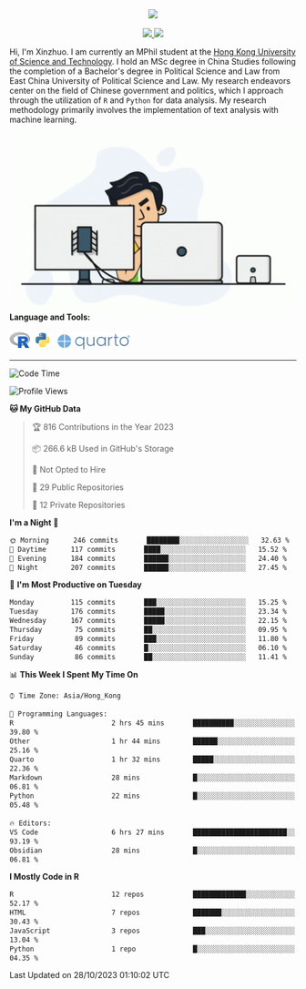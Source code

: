 <div align='center'>
<img src='https://readme-typing-svg.herokuapp.com?font=Lora&color=4d3900&center=true&lines=HKUST+Mphil+in+SOSC;Focus+on+China;Code+for+PoliSci'/>
</div>

<p align='center'>
 <a href
='https://www.linkedin.com/in/xinzhuo-huang-5161011ba/' target='_blank'>
        <img src='https://img.shields.io/badge/linkedin%20-%230077B5.svg?&style=for-the-badge&logo=linkedin&logoColor=white'/>
    </a>
 <a href='https://twitter.com/HsinchoH' target='_blank'>
        <img src='https://img.shields.io/badge/Twitter-1DA1F2?style=for-the-badge&logo=twitter&logoColor=white'/>
    </a>
    </p>
    
Hi, I'm Xinzhuo. I am currently an MPhil student at the [Hong Kong University of Science and Technology](https://sosc.hkust.edu.hk/node/613). I hold an MSc degree in China Studies following the completion of a Bachelor's degree in Political Science and Law from East China University of Political Science and Law. My research endeavors center on the field of Chinese government and politics, which I approach through the utilization of `R` and `Python` for data analysis. My research methodology primarily involves the implementation of text analysis with machine learning.




<img align='right' src="https://github.com/xinzhuohkust/xinzhuohkust/blob/main/programmer.gif" width="590">



**Language and Tools:**  

<code><img height="36" src="https://raw.githubusercontent.com/github/explore/80688e429a7d4ef2fca1e82350fe8e3517d3494d/topics/r/r.png"></code>
<code><img height="36" src="https://raw.githubusercontent.com/github/explore/80688e429a7d4ef2fca1e82350fe8e3517d3494d/topics/python/python.png"></code>
<code><img height="32" src="https://github.com/quarto-dev/quarto-r/blob/main/man/figures/quarto.png"></code>

---
<!--START_SECTION:waka-->
![Code Time](http://img.shields.io/badge/Code%20Time-1%2C067%20hrs%2033%20mins-blue)

![Profile Views](http://img.shields.io/badge/Profile%20Views-18-blue)

**🐱 My GitHub Data** 

> 🏆 816 Contributions in the Year 2023
 > 
> 📦 266.6 kB Used in GitHub's Storage 
 > 
> 🚫 Not Opted to Hire
 > 
> 📜 29 Public Repositories 
 > 
> 🔑 12 Private Repositories  
 > 
**I'm a Night 🦉** 

```text
🌞 Morning      246 commits       ████████░░░░░░░░░░░░░░░░░   32.63 % 
🌆 Daytime      117 commits       ████░░░░░░░░░░░░░░░░░░░░░   15.52 % 
🌃 Evening      184 commits       ██████░░░░░░░░░░░░░░░░░░░   24.40 % 
🌙 Night        207 commits       ██████░░░░░░░░░░░░░░░░░░░   27.45 % 

```
📅 **I'm Most Productive on Tuesday** 

```text
Monday         115 commits       ███░░░░░░░░░░░░░░░░░░░░░░   15.25 % 
Tuesday        176 commits       █████░░░░░░░░░░░░░░░░░░░░   23.34 % 
Wednesday      167 commits       █████░░░░░░░░░░░░░░░░░░░░   22.15 % 
Thursday        75 commits       ██░░░░░░░░░░░░░░░░░░░░░░░   09.95 % 
Friday          89 commits       ███░░░░░░░░░░░░░░░░░░░░░░   11.80 % 
Saturday        46 commits       █░░░░░░░░░░░░░░░░░░░░░░░░   06.10 % 
Sunday          86 commits       ██░░░░░░░░░░░░░░░░░░░░░░░   11.41 % 

```


📊 **This Week I Spent My Time On** 

```text
⌚︎ Time Zone: Asia/Hong_Kong

💬 Programming Languages: 
R                        2 hrs 45 mins       ██████████░░░░░░░░░░░░░░░   39.80 % 
Other                    1 hr 44 mins        ██████░░░░░░░░░░░░░░░░░░░   25.16 % 
Quarto                   1 hr 32 mins        █████░░░░░░░░░░░░░░░░░░░░   22.36 % 
Markdown                 28 mins             █░░░░░░░░░░░░░░░░░░░░░░░░   06.81 % 
Python                   22 mins             █░░░░░░░░░░░░░░░░░░░░░░░░   05.48 % 

🔥 Editors: 
VS Code                  6 hrs 27 mins       ███████████████████████░░   93.19 % 
Obsidian                 28 mins             █░░░░░░░░░░░░░░░░░░░░░░░░   06.81 % 

```

**I Mostly Code in R** 

```text
R                        12 repos            █████████████░░░░░░░░░░░░   52.17 % 
HTML                     7 repos             ███████░░░░░░░░░░░░░░░░░░   30.43 % 
JavaScript               3 repos             ███░░░░░░░░░░░░░░░░░░░░░░   13.04 % 
Python                   1 repo              █░░░░░░░░░░░░░░░░░░░░░░░░   04.35 % 

```



 Last Updated on 28/10/2023 01:10:02 UTC
<!--END_SECTION:waka-->
    
    
    
    
    
    
    
    
